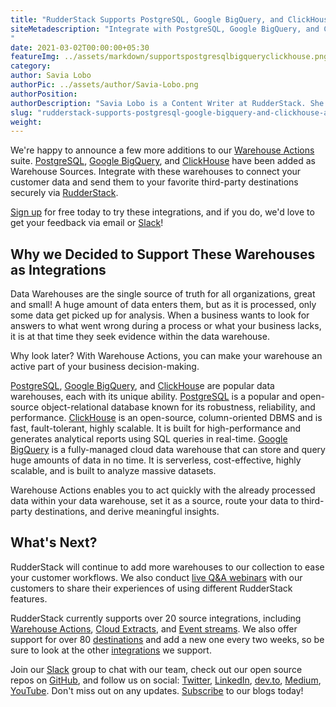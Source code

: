 ```yaml
---
title: "RudderStack Supports PostgreSQL, Google BigQuery, and ClickHouse as Warehouse Actions"
siteMetadescription: "Integrate with PostgreSQL, Google BigQuery, and ClickHouse warehouses to connect your customer data and send them to your favorite third-party destinations securely via RudderStack.
"
date: 2021-03-02T00:00:00+05:30
featureImg: ../assets/markdown/supportspostgresqlbigqueryclickhouse.png
category:
author: Savia Lobo
authorPic: ../assets/author/Savia-Lobo.png
authorPosition:
authorDescription: "Savia Lobo is a Content Writer at RudderStack. She is a techie at heart and loves to stay up to date with tech happenings across the globe. If she is not writing or reading, you will find her singing and composing songs."
slug: "rudderstack-supports-postgresql-google-bigquery-and-clickhouse-as-warehouse-actions"
weight: 
---
```

We're happy to announce a few more additions to our [Warehouse Actions](https://rudderstack.com/blog/rudderstack-warehouse-actions-unlocks-the-data-in-your-warehouse) suite. [PostgreSQL](https://docs.rudderstack.com/warehouse-actions/postgresql), [Google BigQuery](https://docs.rudderstack.com/warehouse-actions/google-bigquery), and [ClickHouse](https://docs.rudderstack.com/warehouse-actions/clickhouse) have been added as Warehouse Sources. Integrate with these warehouses to connect your customer data and send them to your favorite third-party destinations securely via [RudderStack](http://www.rudderstack.com/).

[Sign up](https://app.rudderstack.com/signup) for free today to try these integrations, and if you do, we'd love to get your feedback via email or [Slack](https://resources.rudderstack.com/join-rudderstack-slack)! 


## Why we Decided to Support These Warehouses as Integrations

Data Warehouses are the single source of truth for all organizations, great and small! A huge amount of data enters them, but as it is processed, only some data get picked up for analysis. When a business wants to look for answers to what went wrong during a process or what your business lacks, it is at that time they seek evidence within the data warehouse. 

Why look later? With Warehouse Actions, you can make your warehouse an active part of your business decision-making. 

[PostgreSQL](https://rudderstack.com/integration/postgresql-source/), [Google BigQuery](https://rudderstack.com/integration/google-bigquery-source/), and [ClickHous](https://rudderstack.com/integration/clickhouse-source/)e are popular data warehouses, each with its unique ability. [PostgreSQL](https://www.postgresql.org/) is a popular and open-source object-relational database known for its robustness, reliability, and performance. [ClickHouse](https://clickhouse.tech/) is an open-source, column-oriented DBMS and is fast, fault-tolerant, highly scalable. It is built for high-performance and generates analytical reports using SQL queries in real-time. [Google BigQuery](https://cloud.google.com/bigquery) is a fully-managed cloud data warehouse that can store and query huge amounts of data in no time. It is serverless, cost-effective, highly scalable, and is built to analyze massive datasets.

Warehouse Actions enables you to act quickly with the already processed data within your data warehouse, set it as a source, route your data to third-party destinations, and derive meaningful insights.  



## What's Next?

RudderStack will continue to add more warehouses to our collection to ease your customer workflows. We also conduct [live Q&A webinars](https://resources.rudderstack.com/rudderstack-webinar-registration) with our customers to share their experiences of using different RudderStack features. 

RudderStack currently supports over 20 source integrations, including [Warehouse Actions](https://docs.rudderstack.com/warehouse-actions), [Cloud Extracts](https://docs.rudderstack.com/cloud-extract-sources), and [Event streams](https://docs.rudderstack.com/rudderstack-event-streams). We also offer support for over 80 [destinations](https://docs.rudderstack.com/destinations) and add a new one every two weeks, so be sure to look at the other [integrations](https://rudderstack.com/integration/) we support. 

Join our [Slack](https://resources.rudderstack.com/join-rudderstack-slack) group to chat with our team, check out our open source repos on [GitHub](https://github.com/rudderlabs), and follow us on social: [Twitter](https://twitter.com/RudderStack), [LinkedIn](https://www.linkedin.com/company/rudderlabs/), [dev.to](https://dev.to/rudderstack), [Medium](https://rudderstack.medium.com/), [YouTube](https://www.youtube.com/channel/UCgV-B77bV_-LOmKYHw8jvBw). Don't miss out on any updates. [Subscribe](https://rudderstack.com/blog/) to our blogs today!
